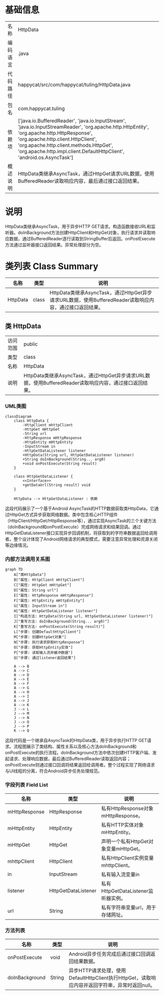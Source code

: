 # 基础信息

|      |      |
|------|------|
| 名称 | HttpData |
| 编码语言 | .java |
| 代码路径 | happycat/src/com/happycat/tuling/HttpData.java |
| 包名 | com.happycat.tuling |
| 依赖项 | ['java.io.BufferedReader', 'java.io.InputStream', 'java.io.InputStreamReader', 'org.apache.http.HttpEntity', 'org.apache.http.HttpResponse', 'org.apache.http.client.HttpClient', 'org.apache.http.client.methods.HttpGet', 'org.apache.http.impl.client.DefaultHttpClient', 'android.os.AsyncTask'] |
| 概述说明 | HttpData类继承AsyncTask，通过HttpGet请求URL数据，使用BufferedReader读取响应内容，最后通过接口返回结果。 |

# 说明

HttpData类继承AsyncTask，用于异步HTTP GET请求。构造函数接收URL和监听器。doInBackground方法创建HttpClient和HttpGet对象，执行请求并读取响应数据，通过BufferedReader逐行读取到StringBuffer后返回。onPostExecute方法通过监听器接口返回结果。异常处理部分为空。

# 类列表 Class Summary

| 名称   | 类型  | 说明 |
|-------|------|-------------|
| HttpData | class | HttpData类继承AsyncTask，通过HttpGet异步请求URL数据，使用BufferedReader读取响应内容，通过接口返回结果。 |



## 类 HttpData

|      |      |
|------|------|
| 访问范围 | public |
| 类型 | class |
| 名称 | HttpData |
| 说明 | HttpData类继承AsyncTask，通过HttpGet异步请求URL数据，使用BufferedReader读取响应内容，通过接口返回结果。 |


### UML类图

```mermaid
classDiagram
    class HttpData {
        -HttpClient mhttpClient
        -HttpGet mHttpGet
        -String url
        -HttpResponse mHttpResponse
        -HttpEntity mHttpEntity
        -InputStream in
        -HttpGetDataListener listener
        +HttpData(String url, HttpGetDataListener listener)
        +String doInBackground(String... arg0)
        +void onPostExecute(String result)
    }

    class HttpGetDataListener {
        <<Interface>>
        +getDataUrl(String result) void
    }

    HttpData --> HttpGetDataListener : 依赖
```

这段代码展示了一个基于Android AsyncTask的HTTP数据获取类HttpData，它通过HttpGet方式异步获取网络数据。类中包含核心HTTP组件（HttpClient/HttpGet/HttpResponse等），通过实现AsyncTask的三个关键方法（doInBackground和onPostExecute）完成网络请求和结果回调。通过HttpGetDataListener接口实现异步回调机制，将获取到的字符串数据返回给调用者。整个设计体现了Android网络请求的典型模式，需要注意异常处理和资源关闭等边缘情况。


### 内部方法调用关系图

```mermaid
graph TD
    A["类HttpData"]
    B["属性: HttpClient mhttpClient"]
    C["属性: HttpGet mHttpGet"]
    D["属性: String url"]
    E["属性: HttpResponse mHttpResponse"]
    F["属性: HttpEntity mHttpEntity"]
    G["属性: InputStream in"]
    H["属性: HttpGetDataListener listener"]
    I["构造方法: HttpData(String url, HttpGetDataListener listener)"]
    J["重写方法: doInBackground(String... arg0)"]
    K["重写方法: onPostExecute(String result)"]
    L["步骤: 创建DefaultHttpClient"]
    M["步骤: 创建HttpGet对象"]
    N["步骤: 执行请求获取HttpResponse"]
    O["步骤: 获取HttpEntity实体"]
    P["步骤: 读取输入流并缓冲数据"]
    Q["步骤: 通过listener返回结果"]

    A --> B
    A --> C
    A --> D
    A --> E
    A --> F
    A --> G
    A --> H
    A --> I
    A --> J
    A --> K
    J --> L
    J --> M
    J --> N
    J --> O
    J --> P
    K --> Q
```

这段代码是一个继承自AsyncTask的HttpData类，用于异步执行HTTP GET请求。流程图展示了类结构、属性关系以及核心方法doInBackground和onPostExecute的执行流程。doInBackground方法中依次创建HTTP客户端、发起请求、处理响应数据，最后通过BufferedReader读取返回内容；onPostExecute则通过接口回调将结果返回给调用者。整个过程实现了网络请求与UI线程的分离，符合Android异步任务处理规范。

### 字段列表 Field List

| 名称  | 类型  | 说明 |
|-------|-------|------|
| mHttpResponse | HttpResponse | 私有HttpResponse对象mHttpResponse。 |
| mHttpEntity | HttpEntity | 私有HTTP实体对象mHttpEntity。 |
| mHttpGet | HttpGet | 声明一个私有HttpGet对象变量mHttpGet。 |
| mhttpClient | HttpClient | 私有HttpClient实例变量mhttpClient。 |
| in | InputStream | 私有输入流变量in |
| listener | HttpGetDataListener | 私有HttpGetDataListener监听器实例。 |
| url | String | 私有字符串变量url，用于存储网址。 |

### 方法列表

| 名称  | 类型  | 说明 |
|-------|-------|------|
| onPostExecute | void | Android异步任务完成后通过接口回调返回结果数据。 |
| doInBackground | String | 异步HTTP请求处理，使用DefaultHttpClient执行HttpGet，读取响应内容并返回字符串，异常时返回null。 |




